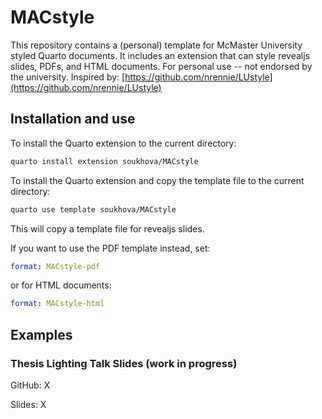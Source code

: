 # MACstyle
This repository contains a (personal) template for McMaster University styled Quarto documents. It includes an extension that can style revealjs slides, PDFs, and HTML documents. For personal use -- not endorsed by the university. Inspired by: [https://github.com/nrennie/LUstyle](https://github.com/nrennie/LUstyle)

## Installation and use

To install the Quarto extension to the current directory:

``` bash
quarto install extension soukhova/MACstyle
```

To install the Quarto extension and copy the template file to the current directory:

``` bash
quarto use template soukhova/MACstyle
```

This will copy a template file for revealjs slides.

If you want to use the PDF template instead, set:

``` yaml
format: MACstyle-pdf
```

or for HTML documents:

``` yaml
format: MACstyle-html
```

## Examples

### Thesis Lighting Talk Slides (work in progress)

GitHub: X

Slides: X

